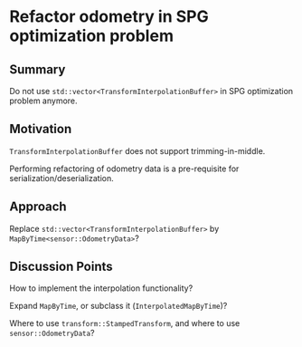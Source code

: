 # Refactor odometry in SPG optimization problem

## Summary
[summary]: #summary

Do not use `std::vector<TransformInterpolationBuffer>` in SPG optimization problem anymore.

## Motivation
[motivation]: #motivation

`TransformInterpolationBuffer` does not support trimming-in-middle.

Performing refactoring of odometry data is a pre-requisite for serialization/deserialization.

## Approach
[approach]: #approach

Replace `std::vector<TransformInterpolationBuffer>` by `MapByTime<sensor::OdometryData>`?


## Discussion Points
[discussion]: #discussion

How to implement the interpolation functionality?

Expand `MapByTime`, or subclass it (`InterpolatedMapByTime`)?

Where to use `transform::StampedTransform`, and where to use `sensor::OdometryData`?
